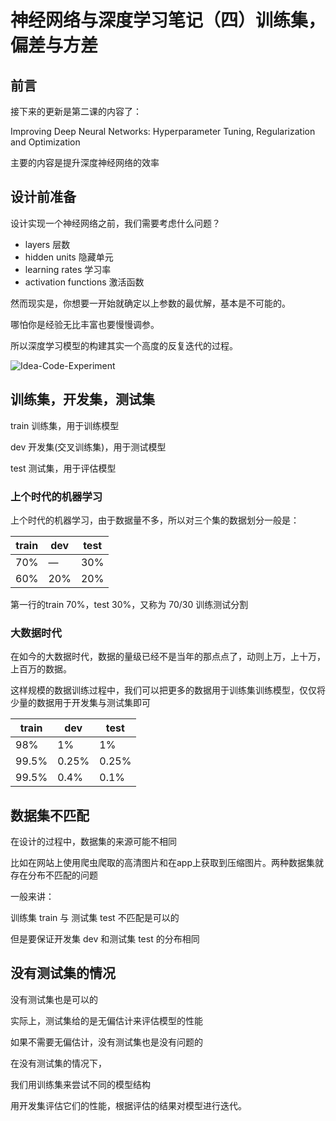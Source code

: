# 神经网络与深度学习笔记（四）训练集，偏差与方差

## 前言

接下来的更新是第二课的内容了：

Improving Deep Neural Networks: Hyperparameter Tuning, Regularization and Optimization

主要的内容是提升深度神经网络的效率

## 设计前准备

设计实现一个神经网络之前，我们需要考虑什么问题？

- layers 层数
- hidden units 隐藏单元
- learning rates 学习率
- activation functions 激活函数

然而现实是，你想要一开始就确定以上参数的最优解，基本是不可能的。

哪怕你是经验无比丰富也要慢慢调参。

所以深度学习模型的构建其实一个高度的反复迭代的过程。

![Idea-Code-Experiment](https://static.cangye.me/img/Idea-Code-Experiment.png)

## 训练集，开发集，测试集

train 训练集，用于训练模型

dev 开发集(交叉训练集)，用于测试模型

test 测试集，用于评估模型

### 上个时代的机器学习

上个时代的机器学习，由于数据量不多，所以对三个集的数据划分一般是：

| train | dev  | test |
| ----- | ---- | ---- |
| 70%   | —    | 30%  |
| 60%   | 20%  | 20%  |

第一行的train 70%，test 30%，又称为 70/30 训练测试分割

### 大数据时代

在如今的大数据时代，数据的量级已经不是当年的那点点了，动则上万，上十万，上百万的数据。

这样规模的数据训练过程中，我们可以把更多的数据用于训练集训练模型，仅仅将少量的数据用于开发集与测试集即可

| train | dev   | test  |
| ----- | ----- | ----- |
| 98%   | 1%    | 1%    |
| 99.5% | 0.25% | 0.25% |
| 99.5% | 0.4%  | 0.1%  |

## 数据集不匹配

在设计的过程中，数据集的来源可能不相同

比如在网站上使用爬虫爬取的高清图片和在app上获取到压缩图片。两种数据集就存在分布不匹配的问题

一般来讲：

训练集 train 与 测试集 test 不匹配是可以的

但是要保证开发集 dev 和测试集 test 的分布相同

## 没有测试集的情况

没有测试集也是可以的

实际上，测试集给的是无偏估计来评估模型的性能

如果不需要无偏估计，没有测试集也是没有问题的

在没有测试集的情况下，

我们用训练集来尝试不同的模型结构

用开发集评估它们的性能，根据评估的结果对模型进行迭代。
